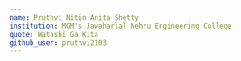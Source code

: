 ```yaml
---
name: Pruthvi Nitin Anita Shetty
institution: MGM's Jawaharlal Nehru Engineering College
quote: Watashi Ga Kita
github_user: pruthvi2103
---
```

